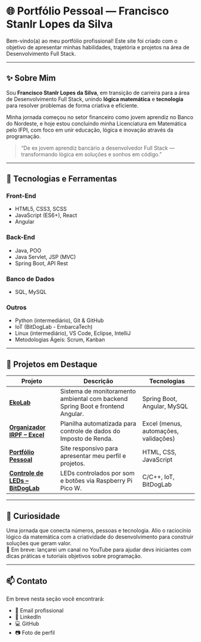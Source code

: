 # 🌐 Portfólio Pessoal — Francisco Stanlr Lopes da Silva

Bem-vindo(a) ao meu portfólio profissional! Este site foi criado com o objetivo de apresentar minhas habilidades, trajetória e projetos na área de Desenvolvimento Full Stack.

---

## ✨ Sobre Mim

Sou **Francisco Stanlr Lopes da Silva**, em transição de carreira para a área de Desenvolvimento Full Stack, unindo **lógica matemática** e **tecnologia** para resolver problemas de forma criativa e eficiente.

Minha jornada começou no setor financeiro como jovem aprendiz no Banco do Nordeste, e hoje estou concluindo minha Licenciatura em Matemática pelo IFPI, com foco em unir educação, lógica e inovação através da programação.

> “De ex jovem aprendiz bancário a desenvolvedor Full Stack — transformando lógica em soluções e sonhos em código.”

---

## 🚀 Tecnologias e Ferramentas

### Front-End
- HTML5, CSS3, SCSS  
- JavaScript (ES6+), React  
- Angular  

### Back-End
- Java, POO  
- Java Servlet, JSP (MVC)  
- Spring Boot, API Rest  

### Banco de Dados
- SQL, MySQL  

### Outros
- Python (intermediário), Git & GitHub  
- IoT (BitDogLab - EmbarcaTech)  
- Linux (intermediário), VS Code, Eclipse, IntelliJ  
- Metodologias Ágeis: Scrum, Kanban  

---

## 🧠 Projetos em Destaque

| Projeto | Descrição | Tecnologias |
|--------|-----------|-------------|
| [**EkoLab**](https://github.com/Vinny-Oliver/EkoLab2.git) | Sistema de monitoramento ambiental com backend Spring Boot e frontend Angular. | Spring Boot, Angular, MySQL |
| [**Organizador IRPF – Excel**](https://github.com/stanlrlopes/organizador_de_declaracao_de_imposto_de_renda.git) | Planilha automatizada para controle de dados do Imposto de Renda. | Excel (menus, automações, validações) |
| [**Portfólio Pessoal**](https://github.com/seu-usuario/PortfolioPessoal) | Site responsivo para apresentar meu perfil e projetos. | HTML, CSS, JavaScript |
| [**Controle de LEDs – BitDogLab**](https://github.com/stanlrlopes/ControleDeLED-BitDogLab.git) | LEDs controlados por som e botões via Raspberry Pi Pico W. | C/C++, IoT, BitDogLab |

---

## 🧾 Curiosidade

<article>
Uma jornada que conecta números, pessoas e tecnologia. Alio o raciocínio lógico da matemática com a criatividade do desenvolvimento para construir soluções que geram valor.
</article>

<aside>
🎯 Em breve: lançarei um canal no YouTube para ajudar devs iniciantes com dicas práticas e tutoriais objetivos sobre programação.
</aside>

---

## 📫 Contato

Em breve nesta seção você encontrará:

- 📧 Email profissional  
- 💼 LinkedIn  
- 💻 GitHub  
- 📷 Foto de perfil  

